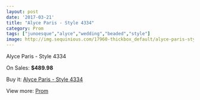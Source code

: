 ```yaml
---
layout: post
date: '2017-03-21'
title: "Alyce Paris - Style 4334"
category: Prom
tags: ["junoesque","alyce","wedding","beaded","style"]
image: http://img.sequinious.com/17960-thickbox_default/alyce-paris-style-4334.jpg
---
```

Alyce Paris - Style 4334

On Sales: **$489.98**
<a href="https://www.sequinious.com/prom/8430-alyce-paris-style-4334.html"><amp-img layout="responsive" width="600" height="600" src="//img.sequinious.com/17960-thickbox_default/alyce-paris-style-4334.jpg" alt="Alyce Paris - Style 4334 0" /></a>
<a href="https://www.sequinious.com/prom/8430-alyce-paris-style-4334.html"><amp-img layout="responsive" width="600" height="600" src="//img.sequinious.com/17962-thickbox_default/alyce-paris-style-4334.jpg" alt="Alyce Paris - Style 4334 1" /></a>
<a href="https://www.sequinious.com/prom/8430-alyce-paris-style-4334.html"><amp-img layout="responsive" width="600" height="600" src="//img.sequinious.com/17961-thickbox_default/alyce-paris-style-4334.jpg" alt="Alyce Paris - Style 4334 2" /></a>

Buy it: [Alyce Paris - Style 4334](https://www.sequinious.com/prom/8430-alyce-paris-style-4334.html "Alyce Paris - Style 4334")

View more: [Prom](https://www.sequinious.com/7-prom "Prom")